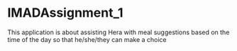 # IMADAssignment_1
 This application is about assisting Hera with meal suggestions based on the time of the day so that he/she/they can make a choice
